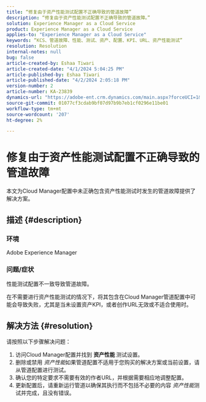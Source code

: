 ```yaml
---
title: “修复由于资产性能测试配置不正确导致的管道故障”
description: “修复由于资产性能测试配置不正确导致的管道故障。”
solution: Experience Manager as a Cloud Service
product: Experience Manager as a Cloud Service
applies-to: "Experience Manager as a Cloud Service"
keywords: “KCS、管道故障、性能、测试、资产、配置、KPI、URL、资产性能测试”
resolution: Resolution
internal-notes: null
bug: false
article-created-by: Eshaa Tiwari
article-created-date: "4/1/2024 5:04:25 PM"
article-published-by: Eshaa Tiwari
article-published-date: "4/2/2024 2:05:18 PM"
version-number: 2
article-number: KA-23839
dynamics-url: "https://adobe-ent.crm.dynamics.com/main.aspx?forceUCI=1&pagetype=entityrecord&etn=knowledgearticle&id=573e8ae0-49f0-ee11-904c-6045bd006b3d"
source-git-commit: 01077cf3cdab9bf07d97b9b7eb1cf0296e11be01
workflow-type: tm+mt
source-wordcount: '207'
ht-degree: 2%

---
```


# 修复由于资产性能测试配置不正确导致的管道故障


本文为Cloud Manager配置中未正确包含资产性能测试时发生的管道故障提供了解决方案。

## 描述 {#description}


### 环境

Adobe Experience Manager

### 问题/症状

性能测试配置不一致导致管道故障。

在不需要进行资产性能测试的情况下，将其包含在Cloud Manager管道配置中可能会导致失败，尤其是当未设置资产KPI，或者创作URL无效或不适合使用时。


## 解决方法 {#resolution}


请按照以下步骤解决问题：

1. 访问Cloud Manager配置并找到 <b>资产性能 </b>测试设置。
2. 删除或禁用 *资产性能*&#x200B;如果管道配置不适用于您购买的解决方案或当前设置，请从管道配置进行测试。
3. 确认您的特定要求不需要有效的作者URL，并根据需要相应地调整配置。
4. 更新配置后，请重新运行管道以确保其执行而不包括不必要的内容 *资产性能*&#x200B;测试并完成，且没有错误。

